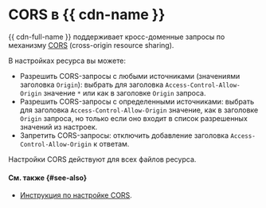 # CORS в {{ cdn-name }}

{{ cdn-full-name }} поддерживает кросс-доменные запросы по механизму [CORS](https://ru.wikipedia.org/wiki/Cross-origin_resource_sharing) (cross-origin resource sharing).

В настройках ресурса вы можете:

* Разрешить CORS-запросы с любыми источниками (значениями заголовка `Origin`): выбрать для заголовка `Access-Control-Allow-Origin` значение `*` или как в заголовке `Origin` запроса.
* Разрешить CORS-запросы с определенными источниками: выбрать для заголовка `Access-Control-Allow-Origin` значение, как в заголовке `Origin` запроса, но только если оно входит в список разрешенных значений из настроек.
* Запретить CORS-запросы: отключить добавление заголовка `Access-Control-Allow-Origin` к ответам.

Настройки CORS действуют для всех файлов ресурса.

#### См. также {#see-also}

* [Инструкция по настройке CORS](../operations/resources/configure-cors.md).